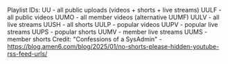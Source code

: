 Playlist IDs:
UU - all public uploads (videos + shorts + live streams)
UULF - all public videos
UUMO - all member videos (alternative UUMF)
UULV - all live streams
UUSH - all shorts
UULP - popular videos
UUPV - popular live streams
UUPS - popular shorts
UUMV - member live streams
UUMS - member shorts
Credit: "Confessions of a SysAdmin" - https://blog.amen6.com/blog/2025/01/no-shorts-please-hidden-youtube-rss-feed-urls/
